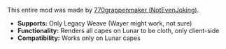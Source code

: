 This entire mod was made by [770grappenmaker (NotEvenJoking)](https://github.com/770grappenmaker).

- **Supports:** Only Legacy Weave (Wayer might work, not sure)
- **Functionality:** Renders all capes on Lunar to be cloth, only client-side
- **Compatibility:** Works only on Lunar capes
